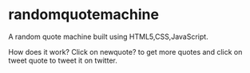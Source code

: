 # randomquotemachine
A random quote machine built using HTML5,CSS,JavaScript.

How does it work?
Click on newquote? to get more quotes and click on tweet quote to tweet it on twitter.
